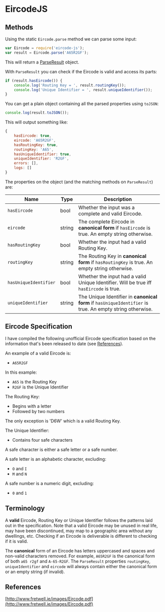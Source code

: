# EircodeJS

## Methods

Using the static `Eircode.parse` method we can parse some input:

```javascript
var Eircode = require('eircode-js');
var result = Eircode.parse('A65R2GF');
```

This will return a [ParseResult](src/parse-result.js) object.

With `ParseResult` you can check if the Eircode is valid and access its parts:

```javascript
if (result.hasEircode()) {
    console.log('Routing Key = ', result.routingKey());
    console.log('Unique Identifier = ', result.uniqueIdentifier());
}
```

You can get a plain object containing all the parsed properties using `toJSON`:

```javascript
console.log(result.toJSON());
```

This will output something like:

```javascript
{
    hasEircode: true,
    eircode: 'A65R2GF',
    hasRoutingKey: true,
    routingKey: 'A65',
    hasUniqueIdentifier: true,
    uniqueIdentifier: 'R2GF',
    errors: [],
    logs: []
}
```

The properties on the object (and the matching methods on `ParseResult`) are:

| Name | Type | Description |
| ---  | ---  | ----------- |
| `hasEircode` | bool | Whether the input was a complete and valid Eircode. |
| `eircode` | string | The complete Eircode in **canonical form** if `hasEircode` is true. An empty string otherwise. |
| `hasRoutingKey` | bool | Whether the input had a valid Routing Key. |
| `routingKey` | string | The Routing Key in **canonical form** if `hasRoutingKey` is true. An empty string otherwise. |
| `hasUniqueIdentifier` | bool | Whether the input had a valid Unique Identifier. Will be true iff `hasEircode` is true. |
| `uniqueIdentifier` | string | The Unique Identifier in **canonical form** if `hasUniqueIdentifier` is true. An empty string otherwise. |

## Eircode Specification

I have compiled the following unofficial Eircode specification based on the information that's been released to date (see [References](#References)).

An example of a valid Eircode is:

- `A65R2GF`

In this example:

- `A65` is the Routing Key
- `R2GF` is the Unique Identifier

The Routing Key:

- Begins with a letter
- Followed by two numbers

The only exception is 'D6W' which is a valid Routing Key.

The Unique Identifier:

- Contains four safe characters

A safe character is either a safe letter or a safe number.

A safe letter is an alphabetic character, excluding:

- `O` and `I`
- `M` and `N`

A safe number is a numeric digit, excluding:

- `0` and `1`

## Terminology

A **valid** Eircode, Routing Key or Unique Identifier follows the patterns laid out in the specification.
Note that a valid Eircode may be unused in real life, may have been discontinued, may map to a geographic area
without any dwellings, etc. Checking if an Eircode is deliverable is different to checking if it is valid.

The **canonical** form of an Eircode has letters uppercased and spaces and non-valid characters removed.
For example, `A65R2GF` is the canonical form of both `a65 r2gf` and `A-65-R2GF`. The `ParseResult` properties `routingKey`,
`uniqueIdentifier` and `eircode` will always contain either the canonical form or an empty string (if invalid).

## References

[http://www.fretwell.ie/images/Eircode.pdf](http://www.fretwell.ie/images/Eircode.pdf)
